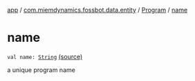 [app](../../index.md) / [com.miemdynamics.fossbot.data.entity](../index.md) / [Program](index.md) / [name](./name.md)

# name

`val name: `[`String`](https://kotlinlang.org/api/latest/jvm/stdlib/kotlin/-string/index.html) [(source)](https://github.com/binyot/fossbot/tree/master/app/src/main/java/com/miemdynamics/fossbot/data/entity/Program.kt#L16)

a unique program name

